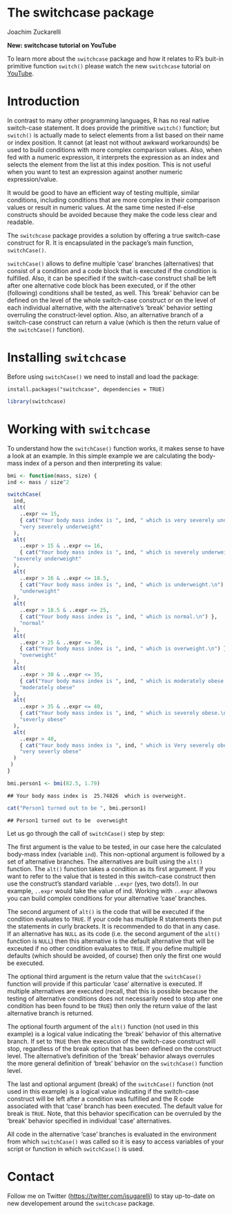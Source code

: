 The switchcase package
================
Joachim Zuckarelli

**New: switchcase tutorial on YouTube**

To learn more about the `switchcase` package and how it relates to R’s
buit-in primitive function `switch()` please watch the new `switchcase`
tutorial on [YouTube](https://youtu.be/3ybF8u_PE7w).

# Introduction

In contrast to many other programming languages, R has no real native
switch-case statement. It does provide the primitive `switch()`
function; but `switch()` is actually made to select elements from a list
based on their name or index position. It cannot (at least not without
awkward workarounds) be used to build conditions with more complex
comparison values. Also, when fed with a numeric expression, it
interprets the expression as an index and selects the element from the
list at this index position. This is not useful when you want to test an
expression against another numeric expression/value.

It would be good to have an efficient way of testing multiple, similar
conditions, including conditions that are more complex in their
comparison values or result in numeric values. At the same time nested
if-else constructs should be avoided because they make the code less
clear and readable.

The `switchcase` package provides a solution by offering a true
switch-case construct for R. It is encapsulated in the package’s main
function, `switchCase()`.

`switchCase()` allows to define multiple ‘case’ branches (alternatives)
that consist of a condition and a code block that is executed if the
condition is fulfilled. Also, it can be specified if the switch-case
construct shall be left after one alternative code block has been
executed, or if the other (following) conditions shall be tested, as
well. This ‘break’ behavior can be defined on the level of the whole
switch-case construct or on the level of each individual alternative,
with the alternative’s ‘break’ behavior setting overruling the
construct-level option. Also, an alternative branch of a switch-case
construct can return a value (which is then the return value of the
`switchCase()` function).

# Installing `switchcase`

Before using `switchCase()` we need to install and load the package:

    install.packages("switchcase", dependencies = TRUE)

``` r
library(switchcase)
```

# Working with `switchcase`

To understand how the `switchCase()` function works, it makes sense to
have a look at an example. In this simple example we are calculating the
body-mass index of a person and then interpreting its value:

``` r
bmi <- function(mass, size) {
ind <- mass / size^2

switchCase(
  ind,
  alt(
    ..expr <= 15,
    { cat("Your body mass index is ", ind, " which is very severely underweight.\n") },
    "very severely underweight"
  ),
  alt(
    ..expr > 15 & ..expr <= 16,
    { cat("Your body mass index is ", ind, " which is severely underweight.\n") },
  "severely underweight"
  ),
  alt(
    ..expr > 16 & ..expr <= 18.5,
    { cat("Your body mass index is ", ind, " which is underweight.\n") },
    "underweight"
  ),
  alt(
    ..expr > 18.5 & ..expr <= 25,
    { cat("Your body mass index is ", ind, " which is normal.\n") },
    "normal"
  ),
  alt(
    ..expr > 25 & ..expr <= 30,
    { cat("Your body mass index is ", ind, " which is overweight.\n") },
    "overweight"
  ),
  alt(
    ..expr > 30 & ..expr <= 35,
    { cat("Your body mass index is ", ind, " which is moderately obese.\n") },
    "moderately obese"
  ),
  alt(
    ..expr > 35 & ..expr <= 40,
    { cat("Your body mass index is ", ind, " which is severely obese.\n") },
    "severly obese"
  ),
  alt(
    ..expr > 40,
    { cat("Your body mass index is ", ind, " which is Very severely obese.\n") },
    "very severly obese"
  )
 )
}

bmi.person1 <- bmi(82.5, 1.79)
```

    ## Your body mass index is  25.74826  which is overweight.

``` r
cat("Person1 turned out to be ", bmi.person1)
```

    ## Person1 turned out to be  overweight

Let us go through the call of `switchCase()` step by step:

The first argument is the value to be tested, in our case here the
calculated body-mass index (variable `ind`). This non-optional argument
is followed by a set of alternative branches. The alternatives are built
using the `alt()` function. The `alt()` function takes a condition as
its first argument. If you want to refer to the value that is tested in
this switch-case construct then use the construct’s standard variable
`..expr` (yes, two dots\!). In our example, `..expr` would take the
value of ind. Working with `..expr` allwows you can build complex
conditions for your alternative ‘case’ branches.

The second argument of `alt()` is the code that will be executed if the
condition evaluates to `TRUE`. If your code has multiple R statements
then put the statements in curly brackets. It is recommended to do that
in any case. If an alternative has `NULL` as its code (i.e. the second
argument of the `alt()` function is `NULL`) then this alternative is the
default alternative that will be exceuted if no other condition
evaluates to `TRUE`. If you define multiple defaults (which should be
avoided, of course) then only the first one would be executed.

The optional third argument is the return value that the `switchCase()`
function will provide if this particular ‘case’ alternative is executed.
If multiple alternatives are executed (recall, that this is possible
because the testing of alternative conditions does not necessarily need
to stop after one condition has been found to be `TRUE`) then only the
return value of the last alternative branch is returned.

The optional fourth argument of the `alt()` function (not used in this
example) is a logical value indicating the ‘break’ behavior of this
alternative branch. If set to `TRUE` then the execution of the
switch-case construct will stop, regardless of the break option that has
been defined on the construct level. The alternative’s definition of the
‘break’ behavior always overrules the more general definition of ‘break’
behavior on the `switchCase()` function level.

The last and optional argument (break) of the `switchCase()` function
(not used in this example) is a logical value indicating if the
switch-case construct will be left after a condition was fulfilled and
the R code associated with that ‘case’ branch has been executed. The
default value for break is `TRUE`. Note, that this behavior
specification can be overruled by the ‘break’ behavior specified in
individual ‘case’ alternatives.

All code in the alternative ‘case’ branches is evaluated in the
environment from which `switchCase()` was called so it is easy to access
variables of your script or function in which `switchCase()` is used.

# Contact

Follow me on Twitter (<https://twitter.com/jsugarelli>) to stay
up-to-date on new developement around the `switchcase` package.
